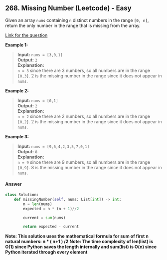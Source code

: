 ## 268. Missing Number (Leetcode) - Easy

Given an array `nums` containing `n` distinct numbers in the range `[0, n]`, return the only number in the range that is missing from the array.

[Link for the question](https://leetcode.com/problems/missing-number/description/)

**Example 1:**

> **Input:** `nums = [3,0,1]`  
> **Output:** `2`  
> **Explanation:**  
> `n = 3` since there are 3 numbers, so all numbers are in the range `[0,3]`. 2 is the missing number in the range since it does not appear in `nums`.

**Example 2:**

> **Input:** `nums = [0,1]`  
> **Output:** `2`  
> **Explanation:**  
> `n = 2` since there are 2 numbers, so all numbers are in the range `[0,2]`. 2 is the missing number in the range since it does not appear in `nums`.

**Example 3:**

> **Input:** `nums = [9,6,4,2,3,5,7,0,1]`  
> **Output:** `8`  
> **Explanation:**  
> `n = 9` since there are 9 numbers, so all numbers are in the range `[0,9]`. 8 is the missing number in the range since it does not appear in `nums`.

#### Answer

```Python
class Solution:
    def missingNumber(self, nums: List[int]) -> int:
        n = len(nums)
        expected = n * (n + 1)//2

        current = sum(nums)

        return expected - current

```

**Note: This solution uses the mathematical formula for sum of first n natural numbers: n * ( n+1 ) /2**
**Note: The time complexity of len(list) is O(1) since Python saves the length internally and sum(list) is O(n) since Python iterated through every element**


